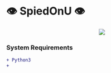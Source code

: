 # :eye: SpiedOnU :eye:

<p align="center">
<img src="https://ibb.co/GkQTvJL">
</p>

### System Requirements
```diff
+ Python3
+ 
```
